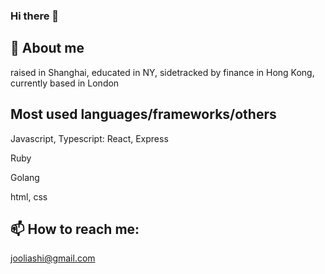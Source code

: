 ### Hi there 👋

## :speech_balloon: About me

raised in Shanghai, educated in NY, sidetracked by finance in Hong Kong, currently based in London

## Most used languages/frameworks/others
Javascript, Typescript: React, Express

Ruby

Golang

html, css

## 📫 How to reach me:
jooliashi@gmail.com

